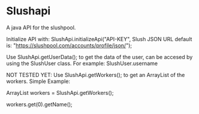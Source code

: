 # Slushapi
A java API for the slushpool. 

Initialize API with:
SlushApi.initializeApi("API-KEY", Slush JSON URL default is: "https://slushpool.com/accounts/profile/json/");

Use SlushApi.getUserData(); to get the data of the user, can be accesed by using the SlushUser class. For example: SlushUser.username

NOT TESTED YET: Use SlushApi.getWorkers(); to get an ArrayList of the workers. Simple Example: 

ArrayList<SlushWorker> workers = SlushApi.getWorkers();

workers.get(0).getName();



